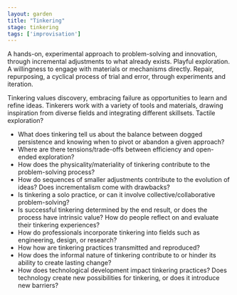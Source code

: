 ```yaml
---  
layout: garden
title: "Tinkering"
stage: tinkering
tags: ['improvisation']
---
```


A hands-on, experimental approach to problem-solving and innovation, through incremental adjustments to what already exists. Playful exploration. A willingness to engage with materials or mechanisms directly. Repair, repurposing, a cyclical process of trial and error, through experiments and iteration.

Tinkering values discovery, embracing failure as opportunities to learn and refine ideas. Tinkerers work with a variety of tools and materials, drawing inspiration from diverse fields and integrating different skillsets. Tactile exploration?

- What does tinkering tell us about the balance between dogged persistence and knowing when to pivot or abandon a given approach?
- Where are there tensions/trade-offs between efficiency and open-ended exploration?
- How does the physicality/materiality of tinkering contribute to the problem-solving process?
- How do sequences of smaller adjustments contribute to the evolution of ideas? Does incrementalism come with drawbacks?
- Is tinkering a solo practice, or can it involve collective/collaborative problem-solving?
- Is successful tinkering determined by the end result, or does the process have intrinsic value? How do people reflect on and evaluate their tinkering experiences?
- How do professionals incorporate tinkering into fields such as engineering, design, or research?
- How how are tinkering practices transmitted and reproduced?
- How does the informal nature of tinkering contribute to or hinder its ability to create lasting change?
- How does technological development impact tinkering practices? Does technology create new possibilities for tinkering, or does it introduce new barriers?